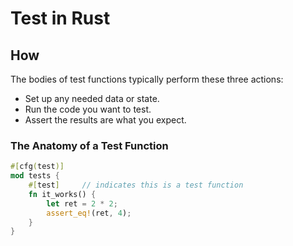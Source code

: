 # Test in Rust

## How

The bodies of test functions typically perform these three actions:

* Set up any needed data or state.
* Run the code you want to test.
* Assert the results are what you expect.

### The Anatomy of a Test Function

```rust
#[cfg(test)]
mod tests {
    #[test]     // indicates this is a test function
    fn it_works() {
        let ret = 2 * 2;
        assert_eq!(ret, 4);
    }
}
```

